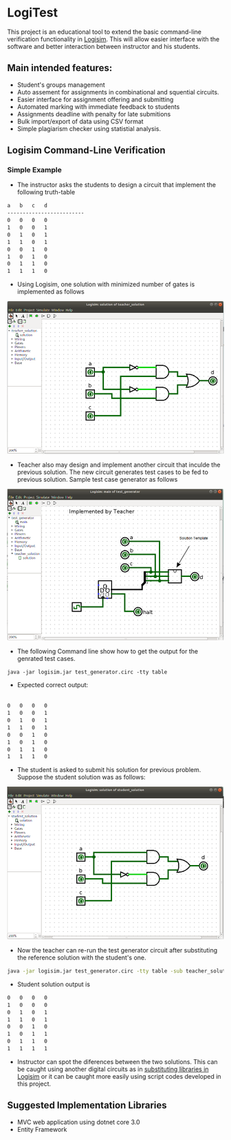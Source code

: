 
# LogiTest

This project is an educational tool to extend the basic command-line verification functionality in [Logisim](http://www.cburch.com/logisim/). 
This will allow easier interface with the software and better interaction between instructor and his students.

## Main intended features:
- Student's groups management
- Auto assement for assignments in combinational and squential circuits.
- Easier interface for assignment offering and submitting
- Automated marking with immediate feedback to students
- Assignments deadline with penalty for late submitions
- Bulk import/export of data using CSV format
- Simple plagiarism checker using statistial analysis.


## Logisim Command-Line Verification

### Simple Example 

* The instructor asks the students to design a circuit that implement the following truth-table

```bash
a   b   c   d
-------------------------
0   0   0   0
1	0	0	1
0	1	0	1
1	1	0	1
0	0	1	0
1	0	1	0
0	1	1	0
1	1	1	0
```
* Using Logisim, one solution with minimized number of gates is implemented as follows

![Teacher Solution](/docs/images/teacher_solution.png)

* Teacher also may design and implement another circuit that inculde the previous solution. The new circuit generates test cases to be fed to previous solution. 
Sample test case generator as follows

![Test Case Generator](/docs/images/test_generator.png)

* The following Command line show how to get the output for the genrated test cases.
```
java -jar logisim.jar test_generator.circ -tty table
```
* Expected correct output:
```bash

0	0	0	0
1	0	0	1
0	1	0	1
1	1	0	1
0	0	1	0
1	0	1	0
0	1	1	0
1	1	1	0

```
* The student is asked to submit his solution for previous problem. Suppose the student solution was as follows:

![Student Solution](/docs/images/student_solution.png)

* Now the teacher can re-run the test generator circuit after substituting the reference solution with the student's one.

```bash 
java -jar logisim.jar test_generator.circ -tty table -sub teacher_solution.circ student_solution.circ
```
* Student solution output is

```bash
0	0	0	0
1	0	0	0
0	1	0	1
1	1	0	1
0	0	1	0
1	0	1	1
0	1	1	0
1	1	1	1
```

* Instructor can spot the diferences between the two solutions. This can be caught using another digital circuits as in [substituting libraries in Logisim](http://www.cburch.com/logisim/docs/2.7/en/html/guide/verify/sub.html) or it can be caught more easily using script codes developed in this project.

## Suggested Implementation Libraries
* MVC web application using dotnet core 3.0
* Entity Framework

